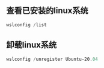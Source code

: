 ---
---
## 查看已安装的linux系统

```powershell
wslconfig /list
```

## 卸载linux系统

```powershell
wslconfig /unregister Ubuntu-20.04
```